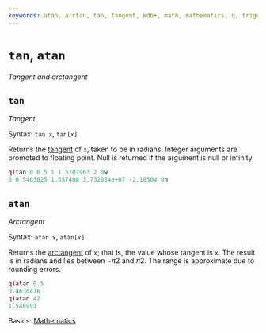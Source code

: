 ```yaml
---
keywords: atan, arctan, tan, tangent, kdb+, math, mathematics, q, trigonometry
---
```


# `tan`, `atan`

_Tangent and arctangent_


## `tan`

_Tangent_

Syntax: `tan x`, `tan[x]`

Returns the [tangent](https://en.wikipedia.org/wiki/Tangent) of `x`, taken to be in radians. Integer arguments are promoted to floating point. Null is returned if the argument is null or infinity.

```q
q)tan 0 0.5 1 1.5707963 2 0w
0 0.5463025 1.557408 3.732054e+07 -2.18504 0n
```


## `atan`

_Arctangent_

Syntax: `atan x`, `atan[x]`

Returns the [arctangent](https://en.wikipedia.org/wiki/Inverse_trigonometric_functions#Basic_properties) of `x`; that is, the value whose tangent is `x`. The result is in radians and lies between $-{\pi}{2}$ and ${\pi}{2}$. The range is approximate due to rounding errors.

```q
q)atan 0.5
0.4636476
q)atan 42
1.546991
```


<i class="far fa-hand-point-right"></i>
Basics: [Mathematics](../basics/math.md)

